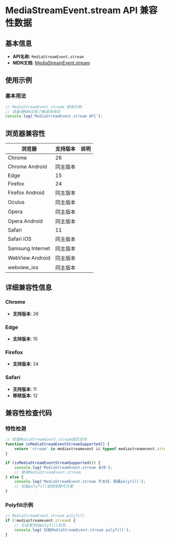 # MediaStreamEvent.stream API 兼容性数据

## 基本信息

- **API名称**: `MediaStreamEvent.stream`
- **MDN文档**: [MediaStreamEvent.stream](https://developer.mozilla.org/docs/Web/API/MediaStreamEvent/stream)

## 使用示例

### 基本用法

```javascript
// MediaStreamEvent.stream 使用示例
// 请查阅MDN文档了解具体用法
console.log('MediaStreamEvent.stream API');
```

## 浏览器兼容性

| 浏览器 | 支持版本 | 说明 |
|--------|----------|------|
| Chrome | 26 |  |
| Chrome Android | 同主版本 |  |
| Edge | 15 |  |
| Firefox | 24 |  |
| Firefox Android | 同主版本 |  |
| Oculus | 同主版本 |  |
| Opera | 同主版本 |  |
| Opera Android | 同主版本 |  |
| Safari | 11 |  |
| Safari iOS | 同主版本 |  |
| Samsung Internet | 同主版本 |  |
| WebView Android | 同主版本 |  |
| webview_ios | 同主版本 |  |

## 详细兼容性信息

### Chrome

- **支持版本**: 26

### Edge

- **支持版本**: 15

### Firefox

- **支持版本**: 24

### Safari

- **支持版本**: 11
- **移除版本**: 12

## 兼容性检查代码

### 特性检测

```javascript
// 检查MediaStreamEvent.stream是否支持
function isMediaStreamEventStreamSupported() {
    return 'stream' in mediastreamevent && typeof mediastreamevent.stream === 'function';
}

if (isMediaStreamEventStreamSupported()) {
    console.log('MediaStreamEvent.stream 支持');
    // 使用MediaStreamEvent.stream
} else {
    console.log('MediaStreamEvent.stream 不支持，需要polyfill');
    // 加载polyfill或使用替代方案
}
```

### Polyfill示例

```javascript
// MediaStreamEvent.stream polyfill
if (!mediastreamevent.stream) {
    // 在这里添加polyfill实现
    console.log('加载MediaStreamEvent.stream polyfill');
}
```

